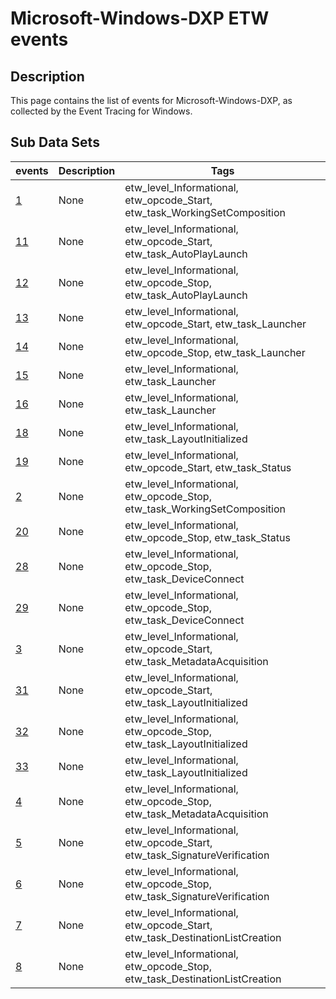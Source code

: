 # Microsoft-Windows-DXP ETW events

## Description
This page contains the list of events for Microsoft-Windows-DXP, as collected by the Event Tracing for Windows.

## Sub Data Sets
|events|Description|Tags|
|---|---|---|
|[1](events/event-1.md)|None|etw_level_Informational, etw_opcode_Start, etw_task_WorkingSetComposition|
|[11](events/event-11.md)|None|etw_level_Informational, etw_opcode_Start, etw_task_AutoPlayLaunch|
|[12](events/event-12.md)|None|etw_level_Informational, etw_opcode_Stop, etw_task_AutoPlayLaunch|
|[13](events/event-13.md)|None|etw_level_Informational, etw_opcode_Start, etw_task_Launcher|
|[14](events/event-14.md)|None|etw_level_Informational, etw_opcode_Stop, etw_task_Launcher|
|[15](events/event-15.md)|None|etw_level_Informational, etw_task_Launcher|
|[16](events/event-16.md)|None|etw_level_Informational, etw_task_Launcher|
|[18](events/event-18.md)|None|etw_level_Informational, etw_task_LayoutInitialized|
|[19](events/event-19.md)|None|etw_level_Informational, etw_opcode_Start, etw_task_Status|
|[2](events/event-2.md)|None|etw_level_Informational, etw_opcode_Stop, etw_task_WorkingSetComposition|
|[20](events/event-20.md)|None|etw_level_Informational, etw_opcode_Stop, etw_task_Status|
|[28](events/event-28.md)|None|etw_level_Informational, etw_opcode_Stop, etw_task_DeviceConnect|
|[29](events/event-29.md)|None|etw_level_Informational, etw_opcode_Stop, etw_task_DeviceConnect|
|[3](events/event-3.md)|None|etw_level_Informational, etw_opcode_Start, etw_task_MetadataAcquisition|
|[31](events/event-31.md)|None|etw_level_Informational, etw_opcode_Start, etw_task_LayoutInitialized|
|[32](events/event-32.md)|None|etw_level_Informational, etw_opcode_Stop, etw_task_LayoutInitialized|
|[33](events/event-33.md)|None|etw_level_Informational, etw_task_LayoutInitialized|
|[4](events/event-4.md)|None|etw_level_Informational, etw_opcode_Stop, etw_task_MetadataAcquisition|
|[5](events/event-5.md)|None|etw_level_Informational, etw_opcode_Start, etw_task_SignatureVerification|
|[6](events/event-6.md)|None|etw_level_Informational, etw_opcode_Stop, etw_task_SignatureVerification|
|[7](events/event-7.md)|None|etw_level_Informational, etw_opcode_Start, etw_task_DestinationListCreation|
|[8](events/event-8.md)|None|etw_level_Informational, etw_opcode_Stop, etw_task_DestinationListCreation|
